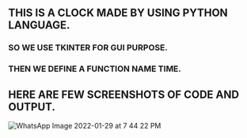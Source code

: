## THIS IS A CLOCK MADE BY USING PYTHON LANGUAGE.
### SO WE USE TKINTER FOR GUI PURPOSE.
### THEN WE DEFINE A FUNCTION NAME TIME.
## HERE ARE FEW SCREENSHOTS OF CODE AND OUTPUT.

![WhatsApp Image 2022-01-29 at 7 44 22 PM](https://user-images.githubusercontent.com/89994145/151664301-b5c6087e-64b4-440f-8712-e3f264414ab5.jpeg)
